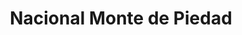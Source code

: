 ---
title: "Nacional Monte de Piedad"
url: /aguascalientes/nacional-monte-de-piedad/
shop: Leiher
---